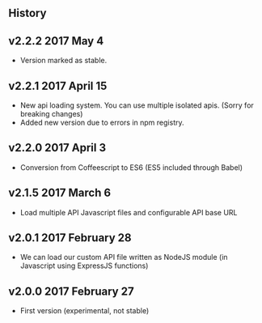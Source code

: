 ## History

## v2.2.2 2017 May 4
- Version marked as stable.

## v2.2.1 2017 April 15
- New api loading system. You can use multiple isolated apis. (Sorry for breaking changes)
- Added new version due to errors in npm registry.

## v2.2.0 2017 April 3
- Conversion from Coffeescript to ES6 (ES5 included through Babel)

## v2.1.5 2017 March 6
- Load multiple API Javascript files and configurable API base URL

## v2.0.1 2017 February 28
- We can load our custom API file written as NodeJS module (in Javascript using ExpressJS functions)

## v2.0.0 2017 February 27
- First version (experimental, not stable)
